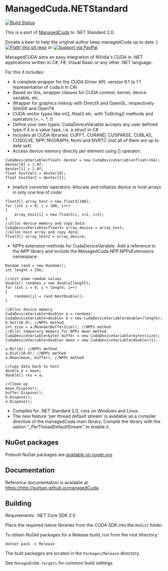 # ManagedCuda.NETStandard

[![Build Status](https://travis-ci.org/surban/managedCuda.svg?branch=master)](https://travis-ci.org/surban/managedCuda)

This is a port of [ManagedCuda](https://kunzmi.github.io/managedCuda/) to .NET Standard 2.0.

Donate a beer to help the original author keep managedCuda up to date :)
[![Flattr this git repo](http://api.flattr.com/button/flattr-badge-large.png)](https://flattr.com/submit/auto?user_id=kunzmi&url=https://github.com/kunzmi/managedCuda&title=managedCuda&language=&tags=github&category=software)
or
[![Support via PayPal](https://www.paypalobjects.com/en_GB/i/btn/btn_donate_SM.gif)](https://www.paypal.me/kunzmi/)

ManagedCUDA aims an easy integration of NVidia's CUDA in .NET applications written in C#, F#, Visual Basic or any other .NET language.

For this it includes:
- A complete wrapper for the  CUDA Driver API, version 9.1 (a 1:1 representation of cuda.h in C#) 
- Based on this, wrapper classes for CUDA context, kernel, device variable, etc. 
- Wrapper for graphics interop with DirectX and OpenGL, respectively SlimDX and OpenTK 
- CUDA vector types like int2, float3 etc. with ToString() methods and operators (+, –, *, /) 
- Define your own types: CudaDeviceVariable accepts any user defined type if it is a value type, i.e. a struct in C# 
- Includes all CUDA libraries: CUFFT, CURAND, CUSPARSE, CUBLAS, CUSOLVE, NPP, NVGRAPH, Nvml and NVRTC (not all of them are up to date yet)
- Access device memory directly per element using [] operator:
```
CudaDeviceVariable<float> devVar = new CudaDeviceVariable<float>(64);
devVar[0] = 1.0f;
devVar[1] = 2.0f;
float hostVar1 = devVar[0];
float hostVar2 = devVar[1];
```
- Implicit converter operators: Allocate and initialize device or host arrays in only one line of code: 
```
float3[] array_host = new float3[100];
for (int i = 0; i < 100; i++)
{
	array_host[i] = new float3(i, i+1, i+2);
}
//alloc device memory and copy data:
CudaDeviceVariable<float3> array_device = array_host;
//alloc host array and copy data: 
float3[] array_host2 = array_device; 
```
- NPPs extension methods for CudaDeviceVariable. Add a reference to the NPP library and include the ManagedCuda.NPP.NPPsExtensions namespace: 
```
Random rand = new Random();
int length = 256;

//init some ramdom values
double[] randoms = new double[length];
for (int i = 0; i < length; i++)
{
	randoms[i] = rand.NextDouble();
}

//Alloc device memory
CudaDeviceVariable<double> a = randoms;
CudaDeviceVariable<double> b = new CudaDeviceVariable<double>(length);
b.Set(10.0); //NPPs method
int size = a.MeanGetBufferSize(); //NPPs method
//Alloc temporary memory for NPPs mean method
CudaDeviceVariable<byte> buffer = new CudaDeviceVariable<byte>(size);
CudaDeviceVariable<double> mean = new CudaDeviceVariable<double>(1);

a.Mul(b); //NPPs method
a.DivC(10.0); //NPPs method
a.Mean(mean, buffer); //NPPs method

//Copy data back to host
double m = mean;
double[] res = a;

//Clean up
mean.Dispose();
buffer.Dispose();
b.Dispose();
a.Dispose();
```
- Compiles for .NET Standard 2.0, runs on Windows and Linux. 
- The new feature 'per thread default stream' is available as a compiler directive of the managedCuda main library: Compile the library with the option "_PerThreadDefaultStream" to enable it.

## NuGet packages

Prebuilt NuGet packages are [available on nuget.org](https://www.nuget.org/packages?q=ManagedCuda+NETStandard).

## Documentation

Reference documentation is available at <https://http://surban.github.io/managedCuda>.

## Building

Requirements: .NET Core SDK 2.0

Place the required native libraries from the CUDA SDK into the `Redist` folder.

To obtain NuGet packages for a Release build, run from the root directory:

```dotnet pack -c Release```

The built packages are located in the ```Packages/Release``` directory.

See ```ManagedCUDA.targets``` for common build settings.
